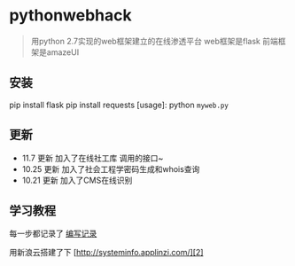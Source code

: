 # pythonwebhack

> 用python 2.7实现的web框架建立的在线渗透平台
> web框架是flask  前端框架是amazeUI

## 安装
pip install flask
pip install requests
[usage]: python `myweb.py `

## 更新

- 11.7 更新 加入了在线社工库 调用的接口~
- 10.25 更新 加入了社会工程学密码生成和whois查询
- 10.21 更新 加入了CMS在线识别

## 学习教程
每一步都记录了 [编写记录][1]


  用新浪云搭建了下 [http://systeminfo.applinzi.com/][2]


  [1]: http://bbs.ichunqiu.com/forum.php?mod=collection&action=view&ctid=65
  [2]: http://systeminfo.applinzi.com/
